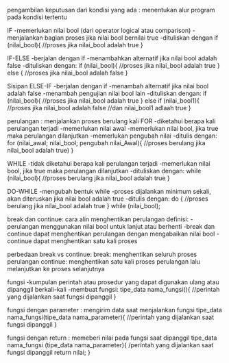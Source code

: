 pengambilan keputusan dari kondisi yang ada : menentukan alur program pada kondisi tertentu

IF
-memerlukan nilai bool (dari operator logical atau comparison)
-menjalankan bagian proses jika nilai bool bernilai true
-dituliskan dengan
if (nilai_bool){
	//proses jika nilai_bool adalah true
}

IF-ELSE 
-berjalan dengan if
-menambahkan alternatif jika nilai bool adalah false
-dituliskan dengan:
if (nilai_bool){
	//proses jika nilai_bool adalah true
} else {
	//proses jika nilai_bool adalah false
}

Sisipan ELSE-IF
-berjalan dengan if
-menambah alternatif jika nilai bool adalah false
-menambah pengujian nilai bool lain
-dituliskan dengan:
if (nilai_bool){
	//proses jika nilai_bool adalah true
} else if (nilai_bool1){
	//proses jika nilai_bool adalah false
	//dan nilai_bool1 adlaah true
}

perulangan : menjalankan proses berulang kali
FOR
-diketahui berapa kali perulangan terjadi
-memerlukan nilai awal
-memerlukan nilai bool, jika true maka perulangan dilanjutkan
-memerlukan pengubah nilai
-ditulis dengan:
for (nilai_awal; nilai_bool; pengubah nilai_Awal){
	//proses berulang jika nilai_bool adalah true)
}

WHILE
-tidak diketahui berapa kali perulangan terjadi
-memerlukan nilai bool, jika true maka perulangan dilanjutkan
-dituliskan dengan:
while (nilai_bool){
	//proses berulang jika nilai_bool adalah true
}

DO-WHILE
-mengubah bentuk while
-proses dijalankan minimum sekali, akan diteruskan jika nilai bool adalah true
-ditulis dengan: 
do {
	//proses berulang jika nilai_bool adalah true
} while (nilai_bool);



break dan continue: cara alin menghentikan perulangan
definisi:
-perulangan menggunakan nilai bool untuk lanjut atau berhenti
-break dan continue dapat menghentikan perulangan dengan mengabaikan nilai bool
-continue dapat menghentikan satu kali proses

perbedaan break vs continue:
break: menghentikan seluruh proses perulangan
continue: menghentikan satu kali proses perulangan lalu melanjutkan ke proses selanjutnya


fungsi 
-kumpulan perintah atau prosedur yang dapat digunakan ulang atau dipanggil berkali-kali
-membuat fungsi:
tipe_data nama_fungsi(){
	//perintah yang dijalankan saat fungsi dipanggil
}

fungsi dengan parameter : mengirim data saat menjalankan fungsi
tipe_data nama_fungsi(tipe_data nama_parameter){
	//perintah yang dijalankan saat fungsi dipanggil
}

fungsi dengan return : memeberi nilai pada fungsi saat dipanggil
tipe_data nama_fungsi (tipe_data nama_parameter){
	/perintah yang dijalankan saat fungsi dipanggil
	return nilai;
}
